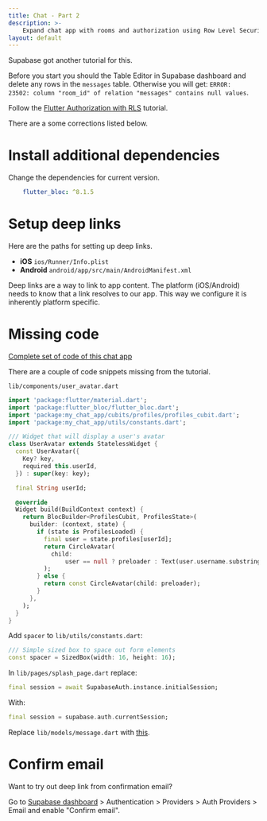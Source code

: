 ```yaml
---
title: Chat - Part 2
description: >-
    Expand chat app with rooms and authorization using Row Level Security
layout: default
---
```


Supabase got another tutorial for this.

Before you start you should the Table Editor in Supabase dashboard and delete any rows
in the `messages` table.
Otherwise you will get: `ERROR:  23502: column "room_id" of relation "messages" contains null values`.

Follow the [Flutter Authorization with
RLS](https://supabase.com/blog/flutter-authorization-with-rls) tutorial.

There are a some corrections listed below.

# Install additional dependencies

Change the dependencies for current version.

```yml
    flutter_bloc: ^8.1.5
```

# Setup deep links

Here are the paths for setting up deep links.

- **iOS** `ios/Runner/Info.plist`
- **Android** `android/app/src/main/AndroidManifest.xml`

Deep links are a way to link to app content.
The platform (iOS/Android) needs to know that a link resolves to our app.
This way we configure it is inherently platform specific.

# Missing code

[Complete set of code of this chat app](https://github.com/supabase-community/flutter-chat/tree/with_auth)

There are a couple of code snippets missing from the tutorial.

`lib/components/user_avatar.dart`

```dart
import 'package:flutter/material.dart';
import 'package:flutter_bloc/flutter_bloc.dart';
import 'package:my_chat_app/cubits/profiles/profiles_cubit.dart';
import 'package:my_chat_app/utils/constants.dart';

/// Widget that will display a user's avatar
class UserAvatar extends StatelessWidget {
  const UserAvatar({
    Key? key,
    required this.userId,
  }) : super(key: key);

  final String userId;

  @override
  Widget build(BuildContext context) {
    return BlocBuilder<ProfilesCubit, ProfilesState>(
      builder: (context, state) {
        if (state is ProfilesLoaded) {
          final user = state.profiles[userId];
          return CircleAvatar(
            child:
                user == null ? preloader : Text(user.username.substring(0, 2)),
          );
        } else {
          return const CircleAvatar(child: preloader);
        }
      },
    );
  }
}
```

Add `spacer` to `lib/utils/constants.dart`:

```dart
/// Simple sized box to space out form elements
const spacer = SizedBox(width: 16, height: 16);
```

In `lib/pages/splash_page.dart` replace:

```dart
final session = await SupabaseAuth.instance.initialSession;
```

With:

```dart
final session = supabase.auth.currentSession;
```

Replace `lib/models/message.dart` with
[this](https://github.com/supabase-community/flutter-chat/blob/with_auth/lib/models/message.dart).

# Confirm email

Want to try out deep link from confirmation email?

Go to [Supabase dashboard](https://supabase.com/dashboard/) > Authentication >
Providers > Auth Providers > Email and enable "Confirm email".